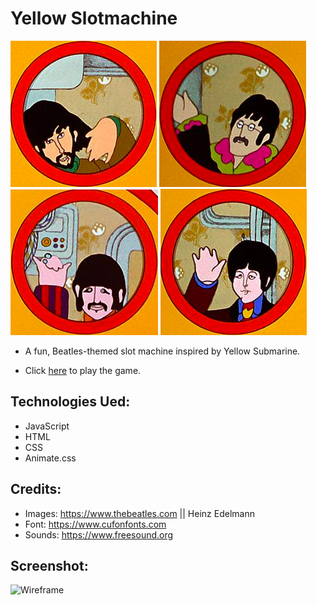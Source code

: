 # Yellow Slotmachine 

![Wireframe](images/george.png)
![Wireframe](images/john.png)
![Wireframe](images/ringo.png)
![Wireframe](images/paul.png)

* A fun, Beatles-themed slot machine inspired by Yellow Submarine.

* Click [here](https://lincolnyouree.github.io/Yellow-Slotmachine/) to play the game.

## Technologies Ued:

* JavaScript
* HTML
* CSS
* Animate.css

## Credits: 

* Images: https://www.thebeatles.com || Heinz Edelmann
* Font: https://www.cufonfonts.com 
* Sounds: https://www.freesound.org 

## Screenshot: 

![Wireframe](https://i.imgur.com/gNwubAz.png)